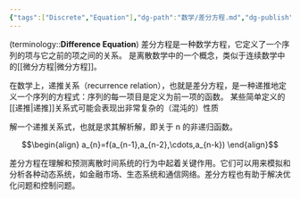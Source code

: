 ```yaml
---
{"tags":["Discrete","Equation"],"dg-path":"数学/差分方程.md","dg-publish":true,"permalink":"/数学/差分方程/","dgPassFrontmatter":true,"noteIcon":"","created":"2024-05-21T15:20:28.168+08:00","updated":"2024-08-12T18:00:35.035+08:00"}
---
```


(terminology::**Difference Equation**)
差分方程是一种数学方程，它定义了一个序列的项与它之前的项之间的关系。
是离散数学中的一个概念，类似于连续数学中的[[微分方程\|微分方程]]。

在数学上，递推关系（recurrence relation），也就是差分方程，是一种递推地定义一个序列的方程式：序列的每一项目是定义为前一项的函数。
某些简单定义的[[递推\|递推]]关系式可能会表现出非常复杂的（混沌的）性质

解一个递推关系式，也就是求其解析解，即关于 n 的非递归函数。

$$\begin{align}
a_{n}=f(a_{n-1},a_{n-2},\cdots,a_{n-k})
\end{align}$$

差分方程在理解和预测离散时间系统的行为中起着关键作用。它们可以用来模拟和分析各种动态系统，如金融市场、生态系统和通信网络。差分方程也有助于解决优化问题和控制问题。








